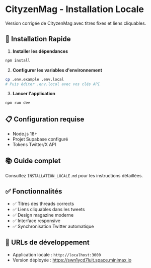 # CityzenMag - Installation Locale

Version corrigée de CityzenMag avec titres fixes et liens cliquables.

## 🚀 Installation Rapide

1. **Installer les dépendances**
```bash
npm install
```

2. **Configurer les variables d'environnement**
```bash
cp .env.example .env.local
# Puis éditer .env.local avec vos clés API
```

3. **Lancer l'application**
```bash
npm run dev
```

## 📋 Configuration requise

- Node.js 18+
- Projet Supabase configuré
- Tokens Twitter/X API

## 📚 Guide complet

Consultez `INSTALLATION_LOCALE.md` pour les instructions détaillées.

## ✅ Fonctionnalités

- ✅ Titres des threads corrects
- ✅ Liens cliquables dans les tweets  
- ✅ Design magazine moderne
- ✅ Interface responsive
- ✅ Synchronisation Twitter automatique

## 🔗 URLs de développement

- Application locale : `http://localhost:3000`
- Version déployée : https://swn1ycd7luit.space.minimax.io